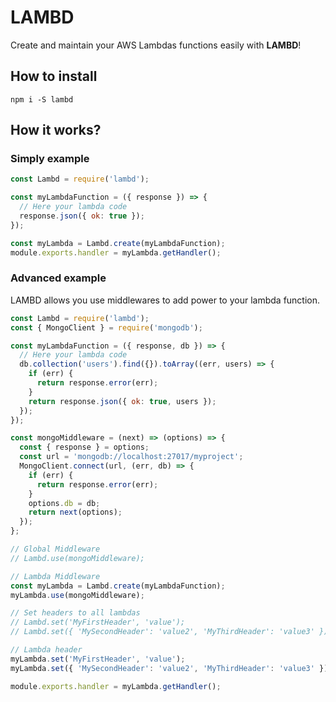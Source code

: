 # LAMBD
Create and maintain your AWS Lambdas functions easily with **LAMBD**!

## How to install
```npm i -S lambd```

## How it works?

### Simply example
```javascript
const Lambd = require('lambd');

const myLambdaFunction = ({ response }) => {
  // Here your lambda code
  response.json({ ok: true });
});

const myLambda = Lambd.create(myLambdaFunction);
module.exports.handler = myLambda.getHandler();

```

### Advanced example
LAMBD allows you use middlewares to add power to your lambda function.

```javascript
const Lambd = require('lambd');
const { MongoClient } = require('mongodb');

const myLambdaFunction = ({ response, db }) => {
  // Here your lambda code
  db.collection('users').find({}).toArray((err, users) => {
    if (err) {
      return response.error(err);
    }
    return response.json({ ok: true, users });
  });
});

const mongoMiddleware = (next) => (options) => {
  const { response } = options;
  const url = 'mongodb://localhost:27017/myproject';
  MongoClient.connect(url, (err, db) => {
    if (err) {
      return response.error(err);
    }
    options.db = db;
    return next(options);
  });
};

// Global Middleware
// Lambd.use(mongoMiddleware);

// Lambda Middleware
const myLambda = Lambd.create(myLambdaFunction);
myLambda.use(mongoMiddleware);

// Set headers to all lambdas
// Lambd.set('MyFirstHeader', 'value');
// Lambd.set({ 'MySecondHeader': 'value2', 'MyThirdHeader': 'value3' });

// Lambda header
myLambda.set('MyFirstHeader', 'value');
myLambda.set({ 'MySecondHeader': 'value2', 'MyThirdHeader': 'value3' });

module.exports.handler = myLambda.getHandler();
```
